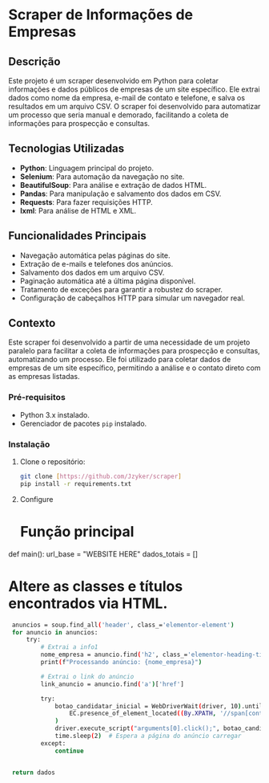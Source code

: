 # Scraper de Informações de Empresas

## Descrição
Este projeto é um scraper desenvolvido em Python para coletar informações e dados públicos de empresas de um site específico. Ele extrai dados como nome da empresa, e-mail de contato e telefone, e salva os resultados em um arquivo CSV. O scraper foi desenvolvido para automatizar um processo que seria manual e demorado, facilitando a coleta de informações para prospecção e consultas.

## Tecnologias Utilizadas
- **Python**: Linguagem principal do projeto.
- **Selenium**: Para automação da navegação no site.
- **BeautifulSoup**: Para análise e extração de dados HTML.
- **Pandas**: Para manipulação e salvamento dos dados em CSV.
- **Requests**: Para fazer requisições HTTP.
- **lxml**: Para análise de HTML e XML.

## Funcionalidades Principais
- Navegação automática pelas páginas do site.
- Extração de e-mails e telefones dos anúncios.
- Salvamento dos dados em um arquivo CSV.
- Paginação automática até a última página disponível.
- Tratamento de exceções para garantir a robustez do scraper.
- Configuração de cabeçalhos HTTP para simular um navegador real.

## Contexto
Este scraper foi desenvolvido a partir de uma necessidade de um projeto paralelo para facilitar a coleta de informações para prospecção e consultas, automatizando um processo. Ele foi utilizado para coletar dados de empresas de um site específico, permitindo a análise e o contato direto com as empresas listadas.

### Pré-requisitos
- Python 3.x instalado.
- Gerenciador de pacotes `pip` instalado.
  
### Instalação
1. Clone o repositório:
   ```bash
   git clone [https://github.com/Jzyker/scraper]
   pip install -r requirements.txt
2. Configure
   # Função principal
def main():
    url_base = "WEBSITE HERE"
    dados_totais = []


# Altere as classes e títulos encontrados via HTML.
   ```bash
    anuncios = soup.find_all('header', class_='elementor-element')
    for anuncio in anuncios:
        try:
            # Extrai a info1
            nome_empresa = anuncio.find('h2', class_='elementor-heading-title').text.strip()
            print(f"Processando anúncio: {nome_empresa}")

            # Extrai o link do anúncio
            link_anuncio = anuncio.find('a')['href']

            try:
                botao_candidatar_inicial = WebDriverWait(driver, 10).until(
                    EC.presence_of_element_located((By.XPATH, '//span[contains(text(), "Quero me candidatar")]'))
                )
                driver.execute_script("arguments[0].click();", botao_candidatar_inicial)
                time.sleep(2)  # Espera a página do anúncio carregar
            except:
                continue


    return dados
